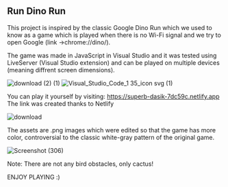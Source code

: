 ## Run Dino Run

This project is inspired by the classic Google Dino Run which we used to know as a game which is played when there is no Wi-Fi signal and we try to open Google (link ->chrome://dino/).

The game was made in JavaScript in Visual Studio and it was tested using LiveServer (Visual Studio extension) and can be played on multiple devices (meaning diffrent screen dimensions).

![download (2) (1)](https://github.com/user-attachments/assets/0bd9f97b-859d-4473-a0c5-f4d3f9f9fb06) 
     ![Visual_Studio_Code_1 35_icon svg (1)](https://github.com/user-attachments/assets/e3e07082-3982-4ab6-8cb1-c35b2882021d)


You can play it yourself by visiting: https://superb-dasik-7dc59c.netlify.app The link was created thanks to Netlify 

![download](https://github.com/user-attachments/assets/8418c569-e544-480b-9aa8-83982e91a053)


The assets are .png images which were edited so that the game has more color, controversial to the classic white-gray pattern of the original game.

![Screenshot (306)](https://github.com/user-attachments/assets/1635cd33-578f-4edd-859e-fabf6fb42e96)

Note: There are not any bird obstacles, only cactus!

ENJOY PLAYING :)
